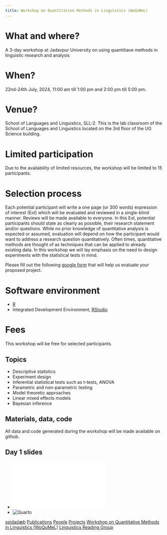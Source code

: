 ```yaml
---
title: Workshop on Quantitative Methods in Linguistics (WoQuMeL)
---
```


# What and where?
A 3-day workshop at Jadavpur University on using quantitiave methods in linguistic research and analysis

# When?
22nd-24th July, 2024, 11:00 am till 1:00 pm and 2:00 pm till 5:00 pm.

# Venue?
School of Languages and Linguistics, SLL-2. This is the lab classroom of the School of Languages and Linguistics located on the 3rd floor of the UG Science building.

# Limited participation
Due to the availability of limited resources, the workshop will be limited to 15 participants.

# Selection process
Each potential participant will write a one page (or 300 words) expression of interest (EoI) which will be evaluated and reviewed in a single-blind manner. Reviews will be made available to everyone. In this EoI, potential participants should state as clearly as possible, their research statement and/or questions. While no prior knowledge of quantitative analysis is expected or assumed, evaluation will depend on how the participant would want to address a research question quantitatively. Often times, quantitative methods are thought of as techniques that can be applied to already existing data. In this workshop we will lay emphasis on the need to design experiments with the statistical tests in mind.

Please fill out the following [google form](https://forms.gle/wjJVoZ1R2Rwkn1CB7) that will help us evaluate your proposed project. 

# Software environment
- [R](https://www.r-project.org)
- Integrated Development Environment, [RStudio](https://posit.co)

# Fees
This workshop will be free for selected participants.

## Topics
- Descriptive statistics
- Experiment design
- Inferential statistical tests such as t-tests, ANOVA
- Parametric and non-parametric testing
- Model theoretic approaches
- Linear mixed effects models
- Bayesian inference

## Materials, data, code
All data and code generated during the workshop will be made available on github.

## Day 1 slides
- ![Slides](day1.pdf)
- ![Quarto](day.qmd)

[spidaɪlæb](index.md) [Publications](pubs.md) [People](people.md) [Projects](projects.md) [Workshop on Quantitative Methods in Linguistics (WoQuMeL)](summ_wkshp.md) [Linguistics Reading Group](rg.md)
